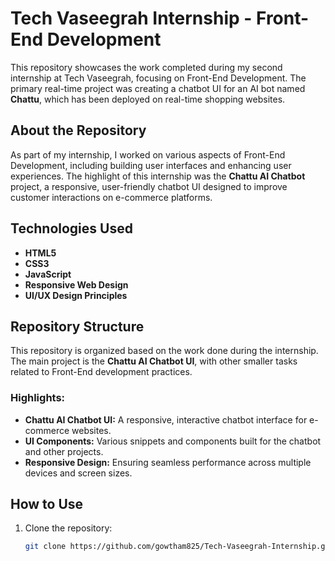 # Tech Vaseegrah Internship - Front-End Development

This repository showcases the work completed during my second internship at Tech Vaseegrah, focusing on Front-End Development. The primary real-time project was creating a chatbot UI for an AI bot named **Chattu**, which has been deployed on real-time shopping websites.

## About the Repository

As part of my internship, I worked on various aspects of Front-End Development, including building user interfaces and enhancing user experiences. The highlight of this internship was the **Chattu AI Chatbot** project, a responsive, user-friendly chatbot UI designed to improve customer interactions on e-commerce platforms.

## Technologies Used
- **HTML5**
- **CSS3**
- **JavaScript**
- **Responsive Web Design**
- **UI/UX Design Principles**

## Repository Structure

This repository is organized based on the work done during the internship. The main project is the **Chattu AI Chatbot UI**, with other smaller tasks related to Front-End development practices.

### Highlights:
- **Chattu AI Chatbot UI:** A responsive, interactive chatbot interface for e-commerce websites.
- **UI Components:** Various snippets and components built for the chatbot and other projects.
- **Responsive Design:** Ensuring seamless performance across multiple devices and screen sizes.

## How to Use

1. Clone the repository:
   ```bash
   git clone https://github.com/gowtham825/Tech-Vaseegrah-Internship.git
